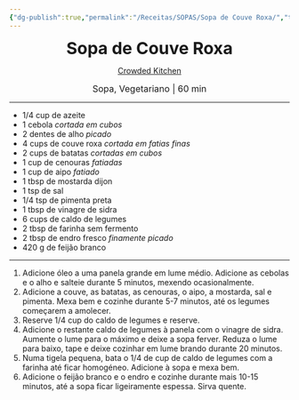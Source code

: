 ```yaml
---
{"dg-publish":true,"permalink":"/Receitas/SOPAS/Sopa de Couve Roxa/","title":"Sopa de Couve Roxa","tags":["💚ok"]}
---
```


<div style="text-align: center;"> <span style="font-size: 30px;"><b>Sopa de Couve Roxa</b></span> </div>

<span class="center"> <center> [Crowded Kitchen](https://www.crowdedkitchen.com/red-cabbage-soup/) </center></span>

<div style="text-align: center;"> <span style="font-size: 16px;">  Sopa, Vegetariano | 60 min </span> </div>

---
 - 1/4 cup de azeite
- 1 cebola *cortada em cubos*
- 2 dentes de alho *picado*
- 4 cups de couve roxa *cortada em fatias finas*
- 2 cups de batatas *cortadas em cubos*
- 1 cup de cenouras *fatiadas*
- 1 cup de aipo *fatiado*
- 1 tbsp de mostarda dijon
- 1 tsp de sal
- 1/4 tsp de pimenta preta
- 1 tbsp de vinagre de sidra
- 6 cups de caldo de legumes
- 2 tbsp de farinha sem fermento
- 2 tbsp de endro fresco *finamente picado*
- 420 g de feijão branco
---
1. Adicione óleo a uma panela grande em lume médio. Adicione as cebolas e o alho e salteie durante 5 minutos, mexendo ocasionalmente.
2. Adicione a couve, as batatas, as cenouras, o aipo, a mostarda, sal e pimenta. Mexa bem e cozinhe durante 5-7 minutos, até os legumes começarem a amolecer.
3. Reserve 1/4 cup do caldo de legumes e reserve.
4. Adicione o restante caldo de legumes à panela com o vinagre de sidra. Aumente o lume para o máximo e deixe a sopa ferver. Reduza o lume para baixo, tape e deixe cozinhar em lume brando durante 20 minutos.
5. Numa tigela pequena, bata o 1/4 de cup de caldo de legumes com a farinha até ficar homogéneo. Adicione à sopa e mexa bem.
6. Adicione o feijão branco e o endro e cozinhe durante mais 10-15 minutos, até a sopa ficar ligeiramente espessa. Sirva quente.